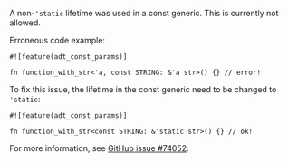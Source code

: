 A non-`'static` lifetime was used in a const generic. This is currently not
allowed.

Erroneous code example:

```compile_fail,E0771
#![feature(adt_const_params)]

fn function_with_str<'a, const STRING: &'a str>() {} // error!
```

To fix this issue, the lifetime in the const generic need to be changed to
`'static`:

```
#![feature(adt_const_params)]

fn function_with_str<const STRING: &'static str>() {} // ok!
```

For more information, see [GitHub issue #74052].

[GitHub issue #74052]: https://github.com/rust-lang/rust/issues/74052
